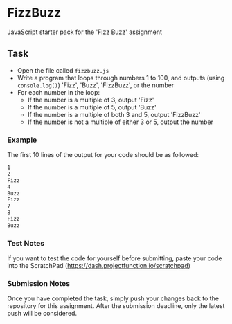 # FizzBuzz

JavaScript starter pack for the 'Fizz Buzz' assignment

## Task
- Open the file called `fizzbuzz.js`
- Write a program that loops through numbers 1 to 100, and outputs (using `console.log()`) 'Fizz', 'Buzz', 'FizzBuzz', or the number
- For each number in the loop:
    - If the number is a multiple of 3, output 'Fizz'
    - If the number is a multiple of 5, output 'Buzz'
    - If the number is a multiple of both 3 and 5, output 'FizzBuzz'
    - If the number is not a multiple of either 3 or 5, output the number


### Example
The first 10 lines of the output for your code should be as followed:
```bash
1
2
Fizz
4
Buzz
Fizz
7
8
Fizz
Buzz
```


### Test Notes
If you want to test the code for yourself before submitting, paste your code into the ScratchPad (https://dash.projectfunction.io/scratchpad)


### Submission Notes
Once you have completed the task, simply push your changes back to the repository for this assignment. After the submission deadline, only the latest push will be considered.